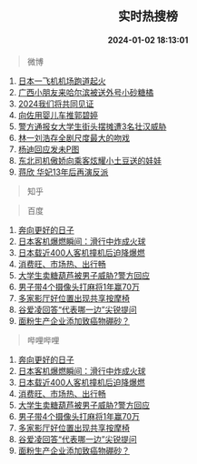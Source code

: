 <div align="center"><h2>实时热搜榜</h2><h4>2024-01-02 18:13:01</h4></div>

> 微博  

1. [日本一飞机机场跑道起火](https://s.weibo.com/weibo?q=%23%E6%97%A5%E6%9C%AC%E4%B8%80%E9%A3%9E%E6%9C%BA%E6%9C%BA%E5%9C%BA%E8%B7%91%E9%81%93%E8%B5%B7%E7%81%AB%23&t=31&band_rank=1&Refer=top)<br />
2. [广西小朋友来哈尔滨被送外号小砂糖橘](https://s.weibo.com/weibo?q=%23%E5%B9%BF%E8%A5%BF%E5%B0%8F%E6%9C%8B%E5%8F%8B%E6%9D%A5%E5%93%88%E5%B0%94%E6%BB%A8%E8%A2%AB%E9%80%81%E5%A4%96%E5%8F%B7%E5%B0%8F%E7%A0%82%E7%B3%96%E6%A9%98%23&t=31&band_rank=2&Refer=top)<br />
3. [2024我们将共同见证](https://s.weibo.com/weibo?q=%232024%E6%88%91%E4%BB%AC%E5%B0%86%E5%85%B1%E5%90%8C%E8%A7%81%E8%AF%81%23&t=31&band_rank=3&Refer=top)<br />
4. [向佐用婴儿车推郭碧婷](https://s.weibo.com/weibo?q=%23%E5%90%91%E4%BD%90%E7%94%A8%E5%A9%B4%E5%84%BF%E8%BD%A6%E6%8E%A8%E9%83%AD%E7%A2%A7%E5%A9%B7%23&t=31&band_rank=4&Refer=top)<br />
5. [警方通报女大学生街头摆摊遭3名壮汉威胁](https://s.weibo.com/weibo?q=%23%E8%AD%A6%E6%96%B9%E9%80%9A%E6%8A%A5%E5%A5%B3%E5%A4%A7%E5%AD%A6%E7%94%9F%E8%A1%97%E5%A4%B4%E6%91%86%E6%91%8A%E9%81%AD3%E5%90%8D%E5%A3%AE%E6%B1%89%E5%A8%81%E8%83%81%23&t=31&band_rank=5&Refer=top)<br />
6. [林一刘浩存全剧尺度最大的吻戏](https://s.weibo.com/weibo?q=%23%E6%9E%97%E4%B8%80%E5%88%98%E6%B5%A9%E5%AD%98%E5%85%A8%E5%89%A7%E5%B0%BA%E5%BA%A6%E6%9C%80%E5%A4%A7%E7%9A%84%E5%90%BB%E6%88%8F%23&t=31&band_rank=6&Refer=top)<br />
7. [杨迪回应发未P图](https://s.weibo.com/weibo?q=%23%E6%9D%A8%E8%BF%AA%E5%9B%9E%E5%BA%94%E5%8F%91%E6%9C%AAP%E5%9B%BE%23&t=31&band_rank=7&Refer=top)<br />
8. [东北司机傲娇向乘客炫耀小土豆送的娃娃](https://s.weibo.com/weibo?q=%23%E4%B8%9C%E5%8C%97%E5%8F%B8%E6%9C%BA%E5%82%B2%E5%A8%87%E5%90%91%E4%B9%98%E5%AE%A2%E7%82%AB%E8%80%80%E5%B0%8F%E5%9C%9F%E8%B1%86%E9%80%81%E7%9A%84%E5%A8%83%E5%A8%83%23&t=31&band_rank=8&Refer=top)<br />
9. [蒋欣 华妃13年后再演反派](https://s.weibo.com/weibo?q=%E8%92%8B%E6%AC%A3%20%E5%8D%8E%E5%A6%8313%E5%B9%B4%E5%90%8E%E5%86%8D%E6%BC%94%E5%8F%8D%E6%B4%BE&t=31&band_rank=9&Refer=top)<br />

> 知乎  


> 百度  

1. [奔向更好的日子](https://www.baidu.com/s?wd=%E5%A5%94%E5%90%91%E6%9B%B4%E5%A5%BD%E7%9A%84%E6%97%A5%E5%AD%90&sa=fyb_news&rsv_dl=fyb_news)<br />
2. [日本客机爆燃瞬间：滑行中炸成火球](https://www.baidu.com/s?wd=%E6%97%A5%E6%9C%AC%E5%AE%A2%E6%9C%BA%E7%88%86%E7%87%83%E7%9E%AC%E9%97%B4%EF%BC%9A%E6%BB%91%E8%A1%8C%E4%B8%AD%E7%82%B8%E6%88%90%E7%81%AB%E7%90%83&sa=fyb_news&rsv_dl=fyb_news)<br />
3. [日本载近400人客机撞机后迫降爆燃](https://www.baidu.com/s?wd=%E6%97%A5%E6%9C%AC%E8%BD%BD%E8%BF%91400%E4%BA%BA%E5%AE%A2%E6%9C%BA%E6%92%9E%E6%9C%BA%E5%90%8E%E8%BF%AB%E9%99%8D%E7%88%86%E7%87%83&sa=fyb_news&rsv_dl=fyb_news)<br />
4. [消费旺、市场热、出行畅](https://www.baidu.com/s?wd=%E6%B6%88%E8%B4%B9%E6%97%BA%E3%80%81%E5%B8%82%E5%9C%BA%E7%83%AD%E3%80%81%E5%87%BA%E8%A1%8C%E7%95%85&sa=fyb_news&rsv_dl=fyb_news)<br />
5. [大学生卖糖葫芦被男子威胁?警方回应](https://www.baidu.com/s?wd=%E5%A4%A7%E5%AD%A6%E7%94%9F%E5%8D%96%E7%B3%96%E8%91%AB%E8%8A%A6%E8%A2%AB%E7%94%B7%E5%AD%90%E5%A8%81%E8%83%81%3F%E8%AD%A6%E6%96%B9%E5%9B%9E%E5%BA%94&sa=fyb_news&rsv_dl=fyb_news)<br />
6. [男子带4个摄像头打麻将1年赢70万](https://www.baidu.com/s?wd=%E7%94%B7%E5%AD%90%E5%B8%A64%E4%B8%AA%E6%91%84%E5%83%8F%E5%A4%B4%E6%89%93%E9%BA%BB%E5%B0%861%E5%B9%B4%E8%B5%A270%E4%B8%87&sa=fyb_news&rsv_dl=fyb_news)<br />
7. [多家影厅好位置出现共享按摩椅](https://www.baidu.com/s?wd=%E5%A4%9A%E5%AE%B6%E5%BD%B1%E5%8E%85%E5%A5%BD%E4%BD%8D%E7%BD%AE%E5%87%BA%E7%8E%B0%E5%85%B1%E4%BA%AB%E6%8C%89%E6%91%A9%E6%A4%85&sa=fyb_news&rsv_dl=fyb_news)<br />
8. [谷爱凌回答“代表哪一边”尖锐提问](https://www.baidu.com/s?wd=%E8%B0%B7%E7%88%B1%E5%87%8C%E5%9B%9E%E7%AD%94%E2%80%9C%E4%BB%A3%E8%A1%A8%E5%93%AA%E4%B8%80%E8%BE%B9%E2%80%9D%E5%B0%96%E9%94%90%E6%8F%90%E9%97%AE&sa=fyb_news&rsv_dl=fyb_news)<br />
9. [面粉生产企业添加致癌物硼砂？](https://www.baidu.com/s?wd=%E9%9D%A2%E7%B2%89%E7%94%9F%E4%BA%A7%E4%BC%81%E4%B8%9A%E6%B7%BB%E5%8A%A0%E8%87%B4%E7%99%8C%E7%89%A9%E7%A1%BC%E7%A0%82%EF%BC%9F&sa=fyb_news&rsv_dl=fyb_news)<br />

> 哔哩哔哩  

1. [奔向更好的日子](https://www.baidu.com/s?wd=%E5%A5%94%E5%90%91%E6%9B%B4%E5%A5%BD%E7%9A%84%E6%97%A5%E5%AD%90&sa=fyb_news&rsv_dl=fyb_news)<br />
2. [日本客机爆燃瞬间：滑行中炸成火球](https://www.baidu.com/s?wd=%E6%97%A5%E6%9C%AC%E5%AE%A2%E6%9C%BA%E7%88%86%E7%87%83%E7%9E%AC%E9%97%B4%EF%BC%9A%E6%BB%91%E8%A1%8C%E4%B8%AD%E7%82%B8%E6%88%90%E7%81%AB%E7%90%83&sa=fyb_news&rsv_dl=fyb_news)<br />
3. [日本载近400人客机撞机后迫降爆燃](https://www.baidu.com/s?wd=%E6%97%A5%E6%9C%AC%E8%BD%BD%E8%BF%91400%E4%BA%BA%E5%AE%A2%E6%9C%BA%E6%92%9E%E6%9C%BA%E5%90%8E%E8%BF%AB%E9%99%8D%E7%88%86%E7%87%83&sa=fyb_news&rsv_dl=fyb_news)<br />
4. [消费旺、市场热、出行畅](https://www.baidu.com/s?wd=%E6%B6%88%E8%B4%B9%E6%97%BA%E3%80%81%E5%B8%82%E5%9C%BA%E7%83%AD%E3%80%81%E5%87%BA%E8%A1%8C%E7%95%85&sa=fyb_news&rsv_dl=fyb_news)<br />
5. [大学生卖糖葫芦被男子威胁?警方回应](https://www.baidu.com/s?wd=%E5%A4%A7%E5%AD%A6%E7%94%9F%E5%8D%96%E7%B3%96%E8%91%AB%E8%8A%A6%E8%A2%AB%E7%94%B7%E5%AD%90%E5%A8%81%E8%83%81%3F%E8%AD%A6%E6%96%B9%E5%9B%9E%E5%BA%94&sa=fyb_news&rsv_dl=fyb_news)<br />
6. [男子带4个摄像头打麻将1年赢70万](https://www.baidu.com/s?wd=%E7%94%B7%E5%AD%90%E5%B8%A64%E4%B8%AA%E6%91%84%E5%83%8F%E5%A4%B4%E6%89%93%E9%BA%BB%E5%B0%861%E5%B9%B4%E8%B5%A270%E4%B8%87&sa=fyb_news&rsv_dl=fyb_news)<br />
7. [多家影厅好位置出现共享按摩椅](https://www.baidu.com/s?wd=%E5%A4%9A%E5%AE%B6%E5%BD%B1%E5%8E%85%E5%A5%BD%E4%BD%8D%E7%BD%AE%E5%87%BA%E7%8E%B0%E5%85%B1%E4%BA%AB%E6%8C%89%E6%91%A9%E6%A4%85&sa=fyb_news&rsv_dl=fyb_news)<br />
8. [谷爱凌回答“代表哪一边”尖锐提问](https://www.baidu.com/s?wd=%E8%B0%B7%E7%88%B1%E5%87%8C%E5%9B%9E%E7%AD%94%E2%80%9C%E4%BB%A3%E8%A1%A8%E5%93%AA%E4%B8%80%E8%BE%B9%E2%80%9D%E5%B0%96%E9%94%90%E6%8F%90%E9%97%AE&sa=fyb_news&rsv_dl=fyb_news)<br />
9. [面粉生产企业添加致癌物硼砂？](https://www.baidu.com/s?wd=%E9%9D%A2%E7%B2%89%E7%94%9F%E4%BA%A7%E4%BC%81%E4%B8%9A%E6%B7%BB%E5%8A%A0%E8%87%B4%E7%99%8C%E7%89%A9%E7%A1%BC%E7%A0%82%EF%BC%9F&sa=fyb_news&rsv_dl=fyb_news)<br />

